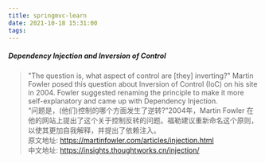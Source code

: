```yaml
---
title: springmvc-learn
date: 2021-10-18 15:31:00
tags:
---
```


##### Dependency Injection and Inversion of Control
> "The question is, what aspect of control are [they] inverting?" Martin Fowler posed this question about Inversion of Control (IoC) on his site in 2004. Fowler suggested renaming the principle to make it more self-explanatory and came up with Dependency Injection.   
> “问题是，(他们)控制的哪个方面发生了逆转?”2004年，Martin Fowler 在他的网站上提出了这个关于控制反转的问题。福勒建议重新命名这个原则，以使其更加自我解释，并提出了依赖注入。   
> 原文地址: https://martinfowler.com/articles/injection.html   
  中文地址: https://insights.thoughtworks.cn/injection/
